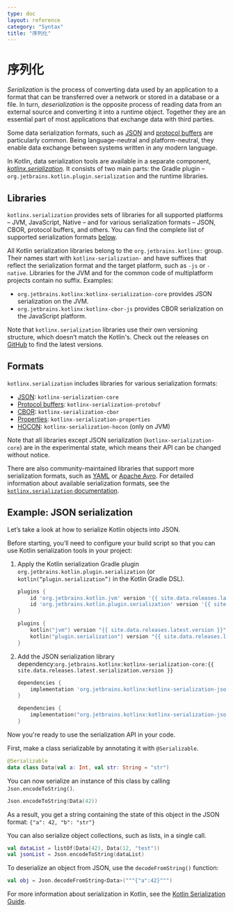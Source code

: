 ```yaml
---
type: doc
layout: reference
category: "Syntax"
title: "序列化"
---
```


# 序列化

_Serialization_ is the process of converting data used by an application to a format that can be transferred over a network
or stored in a database or a file. In turn, _deserialization_ is the opposite process of reading data from an external source
and converting it into a runtime object. Together they are an essential part of most applications that exchange
data with third parties. 

Some data serialization formats, such as [JSON](https://www.json.org/json-en.html) and 
[protocol buffers](https://developers.google.com/protocol-buffers) are particularly common. Being language-neutral and
platform-neutral, they enable data exchange between systems written in any modern language.

In Kotlin, data serialization tools are available in a separate component, [*kotlinx.serialization*](https://github.com/Kotlin/kotlinx.serialization).
It consists of two main parts: the Gradle plugin –`org.jetbrains.kotlin.plugin.serialization` and the runtime libraries. 

## Libraries

`kotlinx.serialization` provides sets of libraries for all supported platforms – JVM, JavaScript, Native – and for various
serialization formats – JSON, CBOR, protocol buffers, and others. You can find the complete list of supported serialization
formats [below](#formats).

All Kotlin serialization libraries belong to the `org.jetbrains.kotlinx:` group. Their names start with `kotlinx-serialization-`
and have suffixes that reflect the serialization format and the target platform, such as `-js` or `-native`. Libraries for
the JVM and for the common code of multiplatform projects contain no suffix. Examples:
* `org.jetbrains.kotlinx:kotlinx-serialization-core` provides JSON serialization on the JVM.
* `org.jetbrains.kotlinx:kotlinx-cbor-js` provides CBOR serialization on the JavaScript platform.

Note that `kotlinx.serialization` libraries use their own versioning structure, which doesn’t match the Kotlin's. Check out the
releases on [GitHub](https://github.com/Kotlin/kotlinx.serialization/releases) to find the latest versions.

## Formats

`kotlinx.serialization` includes libraries for various serialization formats:

* [JSON](https://www.json.org/): `kotlinx-serialization-core`
* [Protocol buffers](https://developers.google.com/protocol-buffers): `kotlinx-serialization-protobuf`
* [CBOR](https://cbor.io/): `kotlinx-serialization-cbor` 
* [Properties](https://en.wikipedia.org/wiki/.properties): `kotlinx-serialization-properties`
* [HOCON](https://github.com/lightbend/config/blob/master/HOCON.md): `kotlinx-serialization-hocon` (only on JVM)

Note that all libraries except JSON serialization (`kotlinx-serialization-core`) are in the experimental state, which means
their API can be changed without notice.

There are also community-maintained libraries that support more serialization formats, such as [YAML](https://yaml.org/)
or [Apache Avro](https://avro.apache.org/). For detailed information about available serialization formats, see the 
[`kotlinx.serialization` documentation](https://github.com/Kotlin/kotlinx.serialization/blob/master/formats/README.md).

## Example: JSON serialization
   
Let’s take a look at how to serialize Kotlin objects into JSON.

Before starting, you’ll need to configure your build script so that you can use Kotlin serialization tools in your project:

1. Apply the Kotlin serialization Gradle plugin `org.jetbrains.kotlin.plugin.serialization` (or `kotlin(“plugin.serialization”)`
in the Kotlin Gradle DSL).

    <div class="multi-language-sample" data-lang="groovy">
    <div class="sample" markdown="1" theme="idea" mode='groovy'>
    
    ```groovy
    plugins {
        id 'org.jetbrains.kotlin.jvm' version '{{ site.data.releases.latest.version }}'
        id 'org.jetbrains.kotlin.plugin.serialization' version '{{ site.data.releases.latest.version }}'  
    }
    ```
    
    </div>
    </div>
    
    <div class="multi-language-sample" data-lang="kotlin">
    <div class="sample" markdown="1" theme="idea" mode='kotlin' data-highlight-only>
    
    ```kotlin
    plugins {
        kotlin("jvm") version "{{ site.data.releases.latest.version }}"
        kotlin("plugin.serialization") version "{{ site.data.releases.latest.version }}"
    }
    ```
    
    </div>
    </div>

2. Add the JSON serialization library dependency:`org.jetbrains.kotlinx:kotlinx-serialization-core:{{ site.data.releases.latest.serialization.version }}`

    <div class="multi-language-sample" data-lang="groovy">
    <div class="sample" markdown="1" theme="idea" mode='groovy'>
    
    ```groovy
    dependencies {
        implementation 'org.jetbrains.kotlinx:kotlinx-serialization-json:{{ site.data.releases.latest.serialization.version }}'
    } 
    ```
    
    </div>
    </div>
    
    <div class="multi-language-sample" data-lang="kotlin">
    <div class="sample" markdown="1" theme="idea" mode='kotlin' data-highlight-only>
    
    ```kotlin
    dependencies {
        implementation("org.jetbrains.kotlinx:kotlinx-serialization-json:{{ site.data.releases.latest.serialization.version }}")
    } 
    ```
    
    </div>
    </div>

Now you're ready to use the serialization API in your code.

First, make a class serializable by annotating it with `@Serializable`.

<div class="sample" markdown="1" theme="idea" data-highlight-only>

```kotlin
@Serializable
data class Data(val a: Int, val str: String = "str")
```
</div>

You can now serialize an instance of this class by calling `Json.encodeToString()`.

<div class="sample" markdown="1" theme="idea" data-highlight-only>

```kotlin
Json.encodeToString(Data(42))
```
</div>

As a result, you get a string containing the state of this object in the JSON format: `{"a": 42, "b": "str"}`

You can also serialize object collections, such as lists, in a single call.
 
<div class="sample" markdown="1" theme="idea" data-highlight-only>
 
 ```kotlin
val dataList = listOf(Data(42), Data(12, "test"))
val jsonList = Json.encodeToString(dataList)
 ```
</div>
  
To deserialize an object from JSON, use the `decodeFromString()` function:

<div class="sample" markdown="1" theme="idea" data-highlight-only>
 
 ```kotlin
val obj = Json.decodeFromString<Data>("""{"a":42}""")
 ```
 </div>
 
For more information about serialization in Kotlin, see the [Kotlin Serialization Guide](https://github.com/Kotlin/kotlinx.serialization/blob/master/docs/serialization-guide.md).
